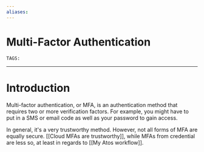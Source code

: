 ```yaml
---
aliases:
---
```

# Multi-Factor Authentication
`TAGS:` 

---
# Introduction
Multi-factor authentication, or MFA, is an authentication method that requires two or more verification factors. For example, you might have to put in a SMS or email code as well as your password to gain access.

In general, it's a very trustworthy method. However, not all forms of MFA are equally secure. [[Cloud MFAs are trustworthy]], while MFAs from credential are less so, at least in regards to [[My Atos workflow]]. 